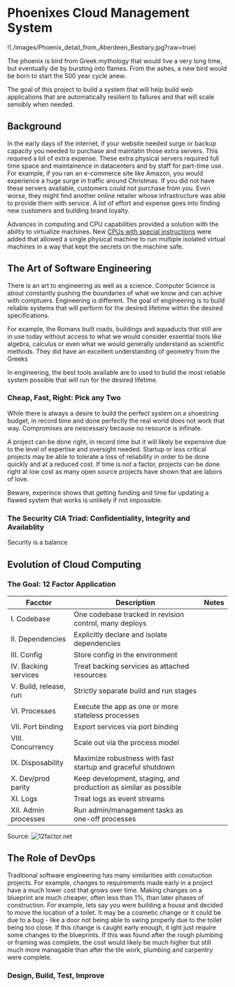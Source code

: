 # Phoenixes Cloud Management System 
!(./images/Phoenix_detail_from_Aberdeen_Bestiary.jpg?raw=true)

The phoenix is bird from Greek mythology that would live a very long time, but eventually die by bursting into flames. From the ashes, a new bird would be born to start the 500 year cycle anew. 


The goal of this project to build a system that will help build web applications that are automatically resilient to failures and that will scale sensibly when needed.

## Background

In the early days of the internet, if your website needed surge or backup capacity you needed to purchase and maintatin those extra servers. This required a lot of extra expense. These extra physical servers required full time space and maintainence in datacenters and by staff for part-time use. For example, if you ran an e-commerce site like Amazon, you would experience a huge surge in traffic around Christmas. If you did not have these servers available, customers could not purchase from you. Even worse, they might find another online retailer whose infrastructure was able to provide them with service. A lot of effort and expense goes into finding new customers and building brand loyalty. 

Advances in computing and CPU capabilities provided a solution with the ability to virtualize machines. New [CPUs with special instructions](https://en.wikipedia.org/wiki/X86_virtualization)  were added that allowed a single physical machine to run multiple isolated virtual machines in a way that kept the secrets on the machine safe.

## The Art of Software Engineering

There is an art to engineering as well as a science. Computer Science is about constantly pushing the boundaries of what we know and can achive with comptuers. Engineering is different. The goal of engineering is to build reliable systems that will perform for the desired lifetime within the desired specifications.

For example, the Romans built roads, buildings and aquaducts that still are in use today without access to what we would consider essential tools like algebra, calculus or even what we would generally understand as scientific methods. They did have an excellent understanding of geometry from the Greeks 

In engineering, the best tools available are to used to build the most reliable system possible that will run for the desired lifetime. 


### Cheap, Fast, Right: Pick any Two

While there is always a desire to build the perfect system on a shoestring budget, in record time and done perfectly the real world does not work that way. Compromises are nescessary because no resource is infinate. 

A project can be done right, in record time but it will likely be expensive due to the level of expertise and oversight needed. Startup or less critical projects may be able to tolerate a loss of reliability in order to be done quickly and at a reduced cost. If time is not a factor, projects can be done right at low cost as many open source projects have shown that are labors of love. 

Beware, experince shows that getting funding and time for updating a flawed system that works is unlikely if not impossible. 

### The Security CIA Triad: Confidentiality, Integrity and Availablity

Security is a balance

## Evolution of Cloud Computing



### The Goal: 12 Factor Application

| Facctor | Description | Notes |
| ----- | ---------- | ------------------- |
| I. Codebase | One codebase tracked in revision control, many deploys |  |
| II. Dependencies | Explicitly declare and isolate dependencies |  |
| III. Config | Store config in the environment |  |
| IV. Backing services | Treat backing services as attached resources |  |
| V. Build, release, run | Strictly separate build and run stages |  |
| VI. Processes | Execute the app as one or more stateless processes |  |
| VII. Port binding | Export services via port binding |  |
| VIII. Concurrency | Scale out via the process model |  |
| IX. Disposability | Maximize robustness with fast startup and graceful shutdown |  |
| X. Dev/prod parity | Keep development, staging, and production as similar as possible |  |
| XI. Logs | Treat logs as event streams |  |
| XII. Admin processes | Run admin/management tasks as one-off processes |  |

Source: ![12factor.net](https://12factor.net)

## The Role of DevOps

Traditional software engineering has many similarities with constuction projects. For example, changes to requirements made early in a project have a much lower cost that grows over time. Making changes on a blueprint are much cheaper, often less than 1%, than later phases of construction. For example, lets say you were building a house and decided to move the location of a toilet. It may be a cosmetic change or it could be due to a bug - like a door not being able to swing properly due to the toilet being too close. If this change is caught early enough, it ight just require some changes to the blueprints. If this was found after the rough plumbing or framing was complete, the cost would likely be much higher but still much more managable than after the tile work, plumbing and carpentry were complete.

### Design, Build, Test, Improve

